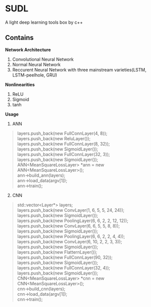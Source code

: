 # SUDL

A light deep learning tools box by c++

## Contains

**Network Architecture**
1. Convolutional Neural Network 
2. Normal Neural Network
3. Reccurent Neural Network with three mainstream varieties(LSTM, LSTM-peelhole, GRU)

**Nonlinearities**
1. ReLU
2. Sigmoid
3. tanh

**Usage**
1. ANN
> layers.push_back(new FullConnLayer(4, 8));  </br>
layers.push_back(new ReluLayer());  </br>
layers.push_back(new FullConnLayer(8, 32));  </br>
layers.push_back(new SigmoidLayer());  </br>
layers.push_back(new FullConnLayer(32, 3));   </br>
layers.push_back(new SigmoidLayer());  </br>
ANN\<MeanSquareLossLayer\> *ann = new ANN\<MeanSquareLossLayer\>();  </br>
ann->build_ann(layers); </br>
ann->load_data(argv[1]); </br>
ann->train(); </br>

2. CNN
> std::vector<Layer*> layers; </br>
layers.push_back(new ConvLayer(1, 6, 5, 5, 24, 24)); </br>
layers.push_back(new SigmoidLayer()); </br>
layers.push_back(new PoolingLayer(6, 6, 2, 2, 12, 12)); </br>
layers.push_back(new ConvLayer(6, 6, 5, 5, 8, 8)); </br>
layers.push_back(new SigmoidLayer()); </br>
layers.push_back(new PoolingLayer(6, 6, 2, 2, 4, 4)); </br>
layers.push_back(new ConvLayer(6, 10, 2, 2, 3, 3)); </br>
layers.push_back(new SigmoidLayer()); </br>
layers.push_back(new FlatternLayer()); </br>
layers.push_back(new FullConnLayer(90, 32)); </br>
layers.push_back(new SigmoidLayer()); </br>
layers.push_back(new FullConnLayer(32, 4)); </br>
layers.push_back(new SigmoidLayer()); </br>
CNN\<MeanSquareLossLayer\> *cnn = new CNN\<MeanSquareLossLayer\>(); </br>
cnn->build_cnn(layers); </br>
cnn->load_data(argv[1]); </br>
cnn->train();

